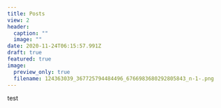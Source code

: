 ```yaml
---
title: Posts
view: 2
header:
  caption: ""
  image: ""
date: 2020-11-24T06:15:57.991Z
draft: true
featured: true
image:
  preview_only: true
  filename: 124363039_367725794484496_6766983680292805843_n-1-.png
---
```

test
